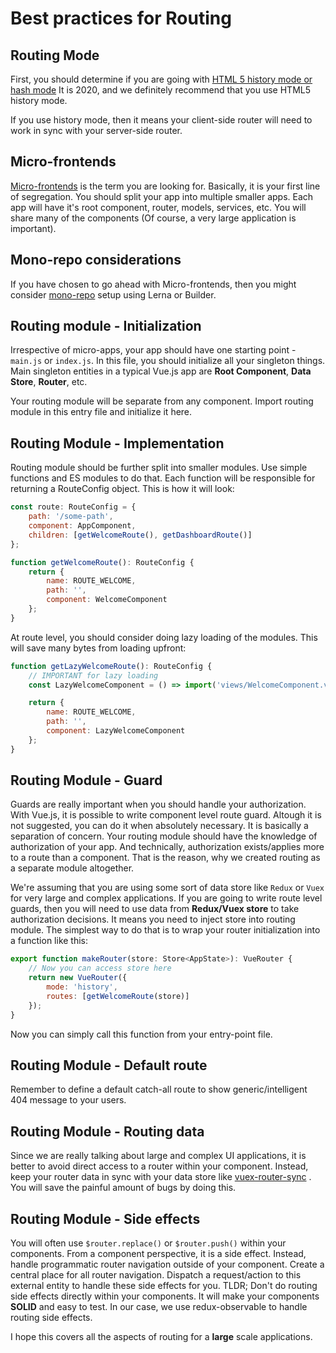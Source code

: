 # Best practices for Routing

## Routing Mode

First, you should determine if you are going with [HTML 5 history mode or hash mode](https://router.vuejs.org/guide/essentials/history-mode.html) It is 2020, and we definitely recommend that you use HTML5 history mode.

If you use history mode, then it means your client-side router will need to work in sync with your server-side router.

## Micro-frontends

[Micro-frontends](https://micro-frontends.org/) is the term you are looking for. Basically, it is your first line of segregation. You should split your app into multiple smaller apps. Each app will have it's root component, router, models, services, etc. You will share many of the components (Of course, a very large application is important).

## Mono-repo considerations

If you have chosen to go ahead with Micro-frontends, then you might consider [mono-repo](https://levelup.gitconnected.com/how-to-setup-a-js-monorepo-like-a-professional-cf71d13501c5) setup using Lerna or Builder.

## Routing module - Initialization

Irrespective of micro-apps, your app should have one starting point - `main.js` or `index.js`. In this file, you should initialize all your singleton things. Main singleton entities in a typical Vue.js app are **Root Component**, **Data Store**, **Router**, etc.

Your routing module will be separate from any component. Import routing module in this entry file and initialize it here.

## Routing Module - Implementation

Routing module should be further split into smaller modules. Use simple functions and ES modules to do that. Each function will be responsible for returning a RouteConfig object. This is how it will look:

```js
const route: RouteConfig = {
	path: '/some-path',
	component: AppComponent,
	children: [getWelcomeRoute(), getDashboardRoute()]
};

function getWelcomeRoute(): RouteConfig {
	return {
		name: ROUTE_WELCOME,
		path: '',
		component: WelcomeComponent
	};
}
```

At route level, you should consider doing lazy loading of the modules. This will save many bytes from loading upfront:

```js
function getLazyWelcomeRoute(): RouteConfig {
	// IMPORTANT for lazy loading
	const LazyWelcomeComponent = () => import('views/WelcomeComponent.vue');

	return {
		name: ROUTE_WELCOME,
		path: '',
		component: LazyWelcomeComponent
	};
}
```

## Routing Module - Guard

Guards are really important when you should handle your authorization. With Vue.js, it is possible to write component level route guard. Altough it is not suggested, you can do it when absolutely necessary. It is basically a separation of concern. Your routing module should have the knowledge of authorization of your app. And technically, authorization exists/applies more to a route than a component. That is the reason, why we created routing as a separate module altogether.

We're assuming that you are using some sort of data store like `Redux` or `Vuex` for very large and complex applications. If you are going to write route level guards, then you will need to use data from **Redux/Vuex store** to take authorization decisions. It means you need to inject store into routing module. The simplest way to do that is to wrap your router initialization into a function like this:

```js
export function makeRouter(store: Store<AppState>): VueRouter {
	// Now you can access store here
	return new VueRouter({
		mode: 'history',
		routes: [getWelcomeRoute(store)]
	});
}
```

Now you can simply call this function from your entry-point file.

## Routing Module - Default route

Remember to define a default catch-all route to show generic/intelligent 404 message to your users.

## Routing Module - Routing data

Since we are really talking about large and complex UI applications, it is better to avoid direct access to a router within your component. Instead, keep your router data in sync with your data store like [vuex-router-sync](https://github.com/vuejs/vuex-router-sync) . You will save the painful amount of bugs by doing this.

## Routing Module - Side effects

You will often use `$router.replace()` or `$router.push()` within your components. From a component perspective, it is a side effect. Instead, handle programmatic router navigation outside of your component. Create a central place for all router navigation. Dispatch a request/action to this external entity to handle these side effects for you. TLDR; Don't do routing side effects directly within your components. It will make your components **SOLID** and easy to test. In our case, we use redux-observable to handle routing side effects.

I hope this covers all the aspects of routing for a **large** scale applications.
